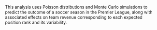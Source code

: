 This analysis uses Poisson distributions and Monte Carlo simulations to predict the outcome of a soccer season in the Premier League, along with associated effects on team revenue corresponding to each expected position rank and its variability.
